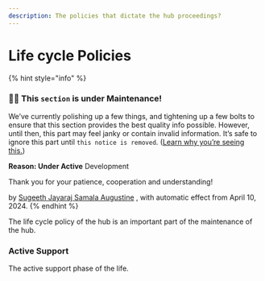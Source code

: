 ```yaml
---
description: The policies that dictate the hub proceedings?
---
```


# Life cycle Policies

{% hint style="info" %}
### 🧑‍🔧 This `section` is under Maintenance!

We’ve currently polishing up a few things, and tightening up a few bolts to ensure that this section provides the best quality info possible. However, until then, this part may feel janky or contain invalid information. It’s safe to ignore this part until `this notice is removed`. ([Learn why you’re seeing this.](craftdocs://open?blockId=7F6E9BA4-DFDC-4B89-B4D0-50AB3C9BDDB9\&spaceId=34ae8ebc-d508-7305-20e2-17e06364862c))

**Reason: Under Active** Development

Thank you for your patience, cooperation and understanding!

by [Sugeeth Jayaraj Samala Augustine](craftdocs://users?id=b8b89018-aef2-86a2-127d-5e07bf8933bc) , with automatic effect from April 10, 2024.
{% endhint %}

The life cycle policy of the hub is an important part of the maintenance of the hub.

### Active Support

The active support phase of the life.

